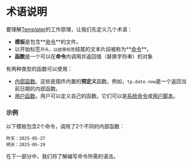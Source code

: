 # 术语说明

要理解[Templater](https://github.com/SilentVoid13/Templater)的工作原理，让我们先定义几个术语：

- **模板**是包含**[命令](./4.commands/4.overview.md)**的文件。
- 以开始标签`开头，以结束标签`结尾的文本片段被称为**[命令](./4.commands/4.overview.md)**。
- **函数**是一个可以在**命令**内调用并返回值（替换字符串）的对象

有两种类型的函数可以使用：

- [内部函数](./2.internal-functions/2.overview.md)。这些是插件内置的**预定义**函数。例如，`tp.date.now`是一个返回当前日期的内部函数。
- [用户函数](./3.user-functions/3.overview.md)。用户可以定义自己的函数。它们可以是[系统命令](./3.user-functions/3.2.system-user-functions.md)或[用户脚本](./3.user-functions/3.1.script-user-functions.md)。

### 示例

以下模板包含2个命令，调用了2个不同的内部函数：

```
昨天：2025-05-27
明天：2025-05-29
```

在下一部分中，我们将了解编写命令所需的语法。
